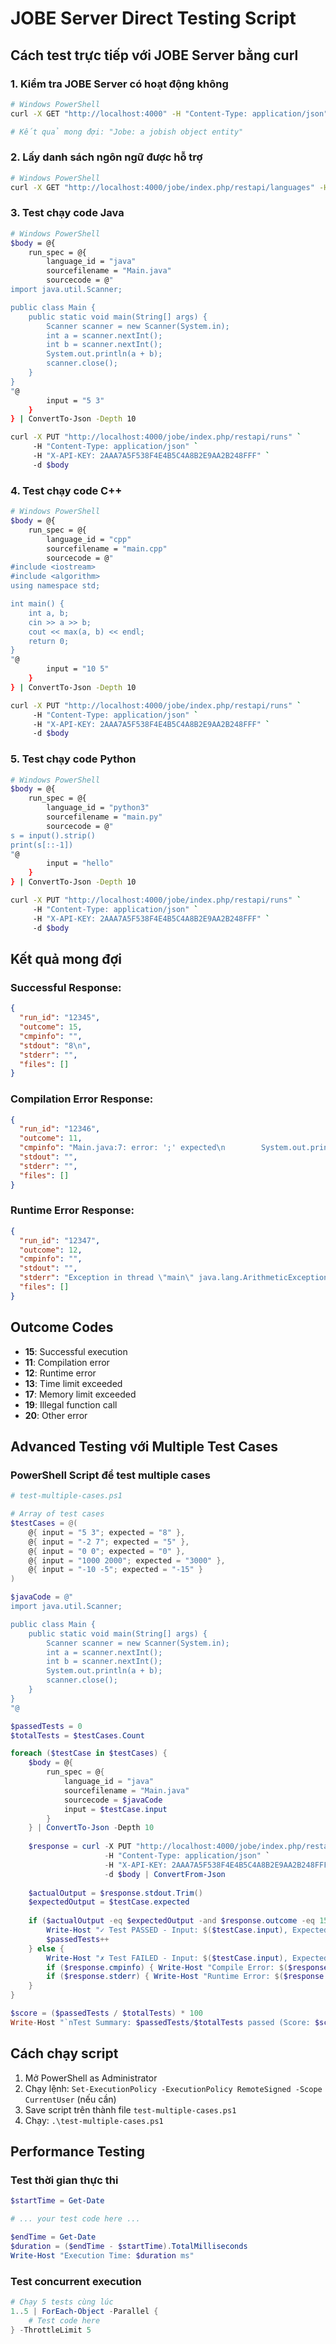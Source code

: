 # JOBE Server Direct Testing Script

## Cách test trực tiếp với JOBE Server bằng curl

### 1. Kiểm tra JOBE Server có hoạt động không

```bash
# Windows PowerShell
curl -X GET "http://localhost:4000" -H "Content-Type: application/json"

# Kết quả mong đợi: "Jobe: a jobish object entity"
```

### 2. Lấy danh sách ngôn ngữ được hỗ trợ

```bash
# Windows PowerShell
curl -X GET "http://localhost:4000/jobe/index.php/restapi/languages" -H "Content-Type: application/json"
```

### 3. Test chạy code Java

```bash
# Windows PowerShell
$body = @{
    run_spec = @{
        language_id = "java"
        sourcefilename = "Main.java"
        sourcecode = @"
import java.util.Scanner;

public class Main {
    public static void main(String[] args) {
        Scanner scanner = new Scanner(System.in);
        int a = scanner.nextInt();
        int b = scanner.nextInt();
        System.out.println(a + b);
        scanner.close();
    }
}
"@
        input = "5 3"
    }
} | ConvertTo-Json -Depth 10

curl -X PUT "http://localhost:4000/jobe/index.php/restapi/runs" `
     -H "Content-Type: application/json" `
     -H "X-API-KEY: 2AAA7A5F538F4E4B5C4A8B2E9AA2B248FFF" `
     -d $body
```

### 4. Test chạy code C++

```bash
# Windows PowerShell  
$body = @{
    run_spec = @{
        language_id = "cpp"
        sourcefilename = "main.cpp"
        sourcecode = @"
#include <iostream>
#include <algorithm>
using namespace std;

int main() {
    int a, b;
    cin >> a >> b;
    cout << max(a, b) << endl;
    return 0;
}
"@
        input = "10 5"
    }
} | ConvertTo-Json -Depth 10

curl -X PUT "http://localhost:4000/jobe/index.php/restapi/runs" `
     -H "Content-Type: application/json" `
     -H "X-API-KEY: 2AAA7A5F538F4E4B5C4A8B2E9AA2B248FFF" `
     -d $body
```

### 5. Test chạy code Python

```bash
# Windows PowerShell
$body = @{
    run_spec = @{
        language_id = "python3"
        sourcefilename = "main.py" 
        sourcecode = @"
s = input().strip()
print(s[::-1])
"@
        input = "hello"
    }
} | ConvertTo-Json -Depth 10

curl -X PUT "http://localhost:4000/jobe/index.php/restapi/runs" `
     -H "Content-Type: application/json" `
     -H "X-API-KEY: 2AAA7A5F538F4E4B5C4A8B2E9AA2B248FFF" `
     -d $body
```

## Kết quả mong đợi

### Successful Response:
```json
{
  "run_id": "12345",
  "outcome": 15,
  "cmpinfo": "",
  "stdout": "8\n",
  "stderr": "",
  "files": []
}
```

### Compilation Error Response:
```json
{
  "run_id": "12346", 
  "outcome": 11,
  "cmpinfo": "Main.java:7: error: ';' expected\n        System.out.println(a + b\n                                ^\n1 error\n",
  "stdout": "",
  "stderr": "",
  "files": []
}
```

### Runtime Error Response:
```json
{
  "run_id": "12347",
  "outcome": 12, 
  "cmpinfo": "",
  "stdout": "",
  "stderr": "Exception in thread \"main\" java.lang.ArithmeticException: / by zero\n\tat Main.main(Main.java:7)\n",
  "files": []
}
```

## Outcome Codes

- **15**: Successful execution
- **11**: Compilation error
- **12**: Runtime error  
- **13**: Time limit exceeded
- **17**: Memory limit exceeded
- **19**: Illegal function call
- **20**: Other error

## Advanced Testing với Multiple Test Cases

### PowerShell Script để test multiple cases

```powershell
# test-multiple-cases.ps1

# Array of test cases
$testCases = @(
    @{ input = "5 3"; expected = "8" },
    @{ input = "-2 7"; expected = "5" },
    @{ input = "0 0"; expected = "0" },
    @{ input = "1000 2000"; expected = "3000" },
    @{ input = "-10 -5"; expected = "-15" }
)

$javaCode = @"
import java.util.Scanner;

public class Main {
    public static void main(String[] args) {
        Scanner scanner = new Scanner(System.in);
        int a = scanner.nextInt();
        int b = scanner.nextInt();
        System.out.println(a + b);
        scanner.close();
    }
}
"@

$passedTests = 0
$totalTests = $testCases.Count

foreach ($testCase in $testCases) {
    $body = @{
        run_spec = @{
            language_id = "java"
            sourcefilename = "Main.java" 
            sourcecode = $javaCode
            input = $testCase.input
        }
    } | ConvertTo-Json -Depth 10
    
    $response = curl -X PUT "http://localhost:4000/jobe/index.php/restapi/runs" `
                     -H "Content-Type: application/json" `
                     -H "X-API-KEY: 2AAA7A5F538F4E4B5C4A8B2E9AA2B248FFF" `
                     -d $body | ConvertFrom-Json
    
    $actualOutput = $response.stdout.Trim()
    $expectedOutput = $testCase.expected
    
    if ($actualOutput -eq $expectedOutput -and $response.outcome -eq 15) {
        Write-Host "✓ Test PASSED - Input: $($testCase.input), Expected: $expectedOutput, Got: $actualOutput" -ForegroundColor Green
        $passedTests++
    } else {
        Write-Host "✗ Test FAILED - Input: $($testCase.input), Expected: $expectedOutput, Got: $actualOutput, Outcome: $($response.outcome)" -ForegroundColor Red
        if ($response.cmpinfo) { Write-Host "Compile Error: $($response.cmpinfo)" -ForegroundColor Red }
        if ($response.stderr) { Write-Host "Runtime Error: $($response.stderr)" -ForegroundColor Red }
    }
}

$score = ($passedTests / $totalTests) * 100
Write-Host "`nTest Summary: $passedTests/$totalTests passed (Score: $score%)" -ForegroundColor Cyan
```

## Cách chạy script

1. Mở PowerShell as Administrator
2. Chạy lệnh: `Set-ExecutionPolicy -ExecutionPolicy RemoteSigned -Scope CurrentUser` (nếu cần)
3. Save script trên thành file `test-multiple-cases.ps1`
4. Chạy: `.\test-multiple-cases.ps1`

## Performance Testing

### Test thời gian thực thi
```powershell
$startTime = Get-Date

# ... your test code here ...

$endTime = Get-Date
$duration = ($endTime - $startTime).TotalMilliseconds
Write-Host "Execution Time: $duration ms"
```

### Test concurrent execution
```powershell
# Chạy 5 tests cùng lúc
1..5 | ForEach-Object -Parallel {
    # Test code here
} -ThrottleLimit 5
```
